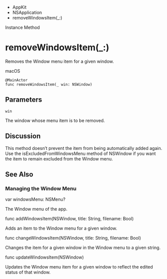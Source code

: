 

- AppKit
- NSApplication
-  removeWindowsItem(\_:) 

Instance Method

# removeWindowsItem(\_:)

Removes the Window menu item for a given window.

macOS

``` source
@MainActor
func removeWindowsItem(_ win: NSWindow)
```

## Parameters 

`win`  

The window whose menu item is to be removed.

## Discussion

This method doesn’t prevent the item from being automatically added again. Use the isExcludedFromWindowsMenu method of NSWindow if you want the item to remain excluded from the Window menu.

## See Also

### Managing the Window Menu

var windowsMenu: NSMenu?

The Window menu of the app.

func addWindowsItem(NSWindow, title: String, filename: Bool)

Adds an item to the Window menu for a given window.

func changeWindowsItem(NSWindow, title: String, filename: Bool)

Changes the item for a given window in the Window menu to a given string.

func updateWindowsItem(NSWindow)

Updates the Window menu item for a given window to reflect the edited status of that window.


